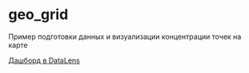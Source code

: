 # geo_grid
Пример подготовки данных и визуализации концентрации точек на карте

[Дашборд в DataLens](https://datalens.yandex.cloud/qk97nm2ebiayd-karta)

